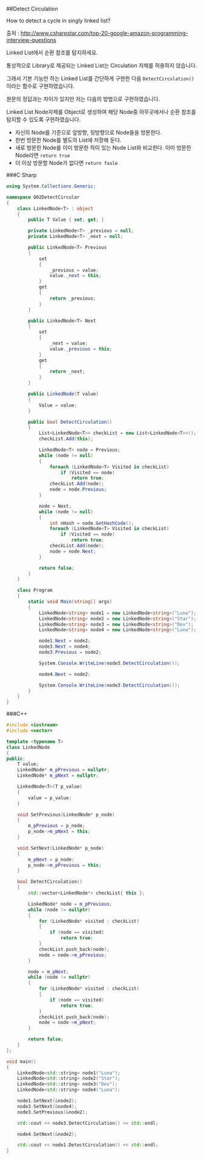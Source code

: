 ##Detect Circulation

How to detect a cycle in singly linked list?

출처 : <http://www.csharpstar.com/top-20-google-amazon-programming-interview-questions>

Linked List에서 순환 참조를 탐지하세요.

통상적으로 Library로 제공되는 Linked List는 Circulation 자체를 허용하지 않습니다.  

그래서 기본 기능만 하는 Linked List를 간단하게 구현한 다음 `DetectCirculation()`이라는 함수로 구현하였습니다.

원문의 정답과는 차이가 있지만 저는 다음의 방법으로 구현하였습니다.  

Linked List Node자체를 Object로 생성하여 해당 Node중 아무곳에서나 순환 참조를 탐지할 수 있도록 구현하였습니다.

- 자신의 Node를 기준으로 앞방향, 뒷방향으로 Node들을 방문한다.
- 한번 방문한 Node를 별도의 List에 저장해 둔다.
- 새로 방문한 Node를 이미 방문한 적이 있는 Node List와 비교한다. 이미 방문한 Node라면 `return true`
- 더 이상 방문할 Node가 없다면 `return fasle`

###C Sharp

```C#
using System.Collections.Generic;

namespace Q02DetectCircular
{
    class LinkedNode<T> : object
    {
        public T Value { set; get; }

        private LinkedNode<T> _previous = null;
        private LinkedNode<T> _next = null;

        public LinkedNode<T> Previous
        {
            set
            {
                _previous = value;
                value._next = this;
            }
            get
            {
                return _previous;
            }
        }

        public LinkedNode<T> Next
        {
            set
            {
                _next = value;
                value._previous = this;
            }
            get
            {
                return _next;
            }
        }

        public LinkedNode(T value)
        {
            Value = value;
        }

        public bool DetectCirculation()
        {
            List<LinkedNode<T>> checkList = new List<LinkedNode<T>>();
            checkList.Add(this);

            LinkedNode<T> node = Previous;
            while (node != null)
            {
                foreach (LinkedNode<T> Visited in checkList)
                    if (Visited == node)
                        return true;
                checkList.Add(node);
                node = node.Previous;
            }

            node = Next;
            while (node != null)
            {
                int nHash = node.GetHashCode();
                foreach (LinkedNode<T> Visited in checkList)
                    if (Visited == node)
                        return true;
                checkList.Add(node);
                node = node.Next;
            }

            return false;
        }
    }

    class Program
    {
        static void Main(string[] args)
        {
            LinkedNode<string> node1 = new LinkedNode<string>("Luna");
            LinkedNode<string> node2 = new LinkedNode<string>("Star");
            LinkedNode<string> node3 = new LinkedNode<string>("Dev");
            LinkedNode<string> node4 = new LinkedNode<string>("Luna");

            node1.Next = node2;
            node3.Next = node4;
            node3.Previous = node2;

            System.Console.WriteLine(node3.DetectCirculation());

            node4.Next = node2;

            System.Console.WriteLine(node3.DetectCirculation());
        }
    }
}
```

###C++

```C++
#include <iostream>
#include <vector>

template <typename T>
class LinkedNode
{
public:
	T value;
	LinkedNode* m_pPrevious = nullptr;
	LinkedNode* m_pNext = nullptr;

	LinkedNode<T>(T p_value)
	{
		value = p_value;
	}

	void SetPrevious(LinkedNode* p_node)
	{
		m_pPrevious = p_node;
		p_node->m_pNext = this;
	}

	void SetNext(LinkedNode* p_node)
	{
		m_pNext = p_node;
		p_node->m_pPrevious = this;
	}

	bool DetectCirculation()
	{
		std::vector<LinkedNode*> checkList{ this };

		LinkedNode* node = m_pPrevious;
		while (node != nullptr)
		{
			for (LinkedNode* visited : checkList)
			{
				if (node == visited)
					return true;
			}
			checkList.push_back(node);
			node = node->m_pPrevious;
		}

		node = m_pNext;
		while (node != nullptr)
		{
			for (LinkedNode* visited : checkList)
			{
				if (node == visited)
					return true;
			}
			checkList.push_back(node);
			node = node->m_pNext;
		}

		return false;
	}
};

void main()
{
	LinkedNode<std::string> node1("Luna");
	LinkedNode<std::string> node2("Star");
	LinkedNode<std::string> node3("Dev");
	LinkedNode<std::string> node4("Luna");

	node1.SetNext(&node2);
	node3.SetNext(&node4);
	node3.SetPrevious(&node2);

	std::cout << node3.DetectCirculation() << std::endl;

	node4.SetNext(&node2);

	std::cout << node1.DetectCirculation() << std::endl;
}
```
